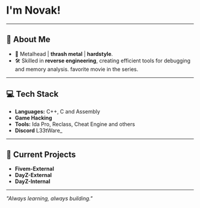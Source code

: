 # I'm Novak!  

---

## 👾 About Me  
- 🎸 Metalhead |  **thrash metal** | **hardstyle**.  
- 🛠️ Skilled in **reverse engineering**, creating efficient tools for debugging and memory analysis. favorite movie in the series.  

---

## 💻 Tech Stack  
- **Languages:** C++, C and Assembly 
- **Game Hacking**
- **Tools:** Ida Pro, Reclass, Cheat Engine and others  
- **Discord** L33tWare_
---

## 🚀 Current Projects  
- **Fivem-External** 
- **DayZ-External** 
- **DayZ-Internal** 
---



*"Always learning, always building."*  
